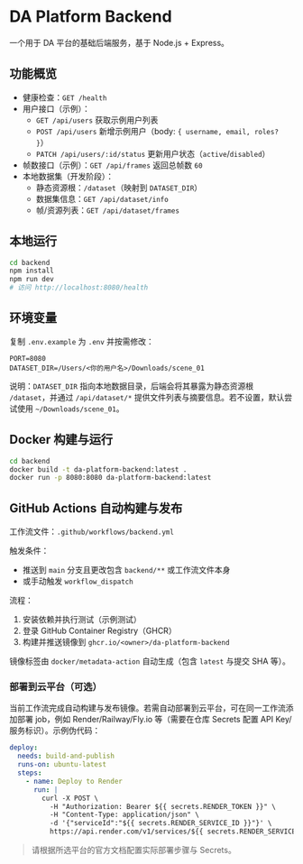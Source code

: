 # DA Platform Backend

一个用于 DA 平台的基础后端服务，基于 Node.js + Express。

## 功能概览
- 健康检查：`GET /health`
- 用户接口（示例）：
  - `GET /api/users` 获取示例用户列表
  - `POST /api/users` 新增示例用户（body: `{ username, email, roles? }`）
  - `PATCH /api/users/:id/status` 更新用户状态（`active`/`disabled`）
- 帧数接口（示例）：`GET /api/frames` 返回总帧数 `60`
- 本地数据集（开发阶段）：
  - 静态资源根：`/dataset`（映射到 `DATASET_DIR`）
  - 数据集信息：`GET /api/dataset/info`
  - 帧/资源列表：`GET /api/dataset/frames`

## 本地运行

```bash
cd backend
npm install
npm run dev
# 访问 http://localhost:8080/health
```

## 环境变量
复制 `.env.example` 为 `.env` 并按需修改：

```
PORT=8080
DATASET_DIR=/Users/<你的用户名>/Downloads/scene_01
```

说明：`DATASET_DIR` 指向本地数据目录，后端会将其暴露为静态资源根 `/dataset`，并通过 `/api/dataset/*` 提供文件列表与摘要信息。若不设置，默认尝试使用 `~/Downloads/scene_01`。

## Docker 构建与运行

```bash
cd backend
docker build -t da-platform-backend:latest .
docker run -p 8080:8080 da-platform-backend:latest
```

## GitHub Actions 自动构建与发布

工作流文件：`.github/workflows/backend.yml`

触发条件：
- 推送到 `main` 分支且更改包含 `backend/**` 或工作流文件本身
- 或手动触发 `workflow_dispatch`

流程：
1. 安装依赖并执行测试（示例测试）
2. 登录 GitHub Container Registry（GHCR）
3. 构建并推送镜像到 `ghcr.io/<owner>/da-platform-backend`

镜像标签由 `docker/metadata-action` 自动生成（包含 `latest` 与提交 SHA 等）。

### 部署到云平台（可选）

当前工作流完成自动构建与发布镜像。若需自动部署到云平台，可在同一工作流添加部署 job，例如 Render/Railway/Fly.io 等（需要在仓库 Secrets 配置 API Key/服务标识）。示例伪代码：

```yaml
deploy:
  needs: build-and-publish
  runs-on: ubuntu-latest
  steps:
    - name: Deploy to Render
      run: |
        curl -X POST \
          -H "Authorization: Bearer ${{ secrets.RENDER_TOKEN }}" \
          -H "Content-Type: application/json" \
          -d '{"serviceId":"${{ secrets.RENDER_SERVICE_ID }}"}' \
          https://api.render.com/v1/services/${{ secrets.RENDER_SERVICE_ID }}/deploys
```

> 请根据所选平台的官方文档配置实际部署步骤与 Secrets。
